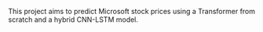 This project aims to predict Microsoft stock prices using a Transformer from scratch and a hybrid CNN-LSTM model.
